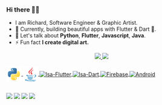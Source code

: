 ### Hi there 👋🏾


- I am Richard, Software Engineer & Graphic Artist.
- 🌱 Currently, building beautiful apps with Flutter & Dart 💙.
- 💬 Let's talk about **Python**, **Flutter**, **Javascript**, **Java**.
- ⚡ Fun fact **I create digital art.**
<div align="center">
  <a href="https://github.com/wakevro">
  <img height="180em" src="https://github-readme-stats.vercel.app/api?username=wakevro&show_icons=true&theme=algolia&include_all_commits=true&count_private=true"/>
  <img height="180em" src="https://github-readme-stats.vercel.app/api/top-langs/?username=wakevro&layout=compact&langs_count=7&theme=algolia"/>
</div>

<div style="display: inline_block"><br>

 <img align="center" alt="Python" height="40" width="40" src="https://raw.githubusercontent.com/devicons/devicon/master/icons/python/python-original.svg">
  <img align="center" alt="Java" height="40" width="40" src="https://raw.githubusercontent.com/devicons/devicon/master/icons/java/java-original.svg">
   <img align="center" alt="Isa-Flutter" height="30" width="40" src="https://user-images.githubusercontent.com/68303716/177214981-d1c012e1-e7fa-4e7c-af26-27130b1a4284.svg">
  <img align="center" alt="Isa-Dart" height="35" width="45" src="https://user-images.githubusercontent.com/68303716/177214927-9e31c0ad-a5d9-4bbd-9605-92779e697724.svg">
  <img align="center" alt="Firebase" height="45" width="55" src="https://www.vectorlogo.zone/logos/firebase/firebase-icon.svg">
   <img align="center" alt="Android" height="40" width="45" src="https://user-images.githubusercontent.com/68303716/177215226-a6b13561-9f7b-41dd-8b0f-7eea1236937c.svg">
  
 
</div>

##
<div> 
  <a href="https://www.linkedin.com/in/richardabhulimhen/" target="_blank"><img src="https://img.shields.io/badge/-LinkedIn-%230077B5?style=for-the-badge&logo=linkedin&logoColor=white" target="_blank"></a> 
  <a href="https://twitter.com/wakevro" target="_blank"><img src="https://img.shields.io/badge/Twitter-1DA1F2?style=for-the-badge&logo=twitter&logoColor=white" target="_blank"></a>
  <a href="https://www.behance.net/wakevro" target="_blank"><img src="https://img.shields.io/badge/Behance-1DA1F7?style=for-the-badge&logo=behance&logoColor=white" target="_blank"></a>
  <a href="https://leetcode.com/richardabhulimhen/"><img src="https://img.shields.io/badge/-Leetcode-FF8000?style=for-the-badge&logo=leetcode&logoColor=white" target="_blank"></a>
</div>
